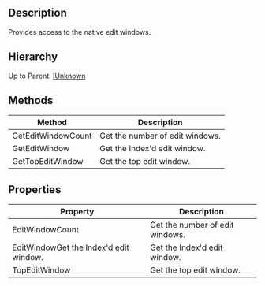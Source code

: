 ## Description

Provides access to the native edit windows.

## Hierarchy

Up to Parent: [IUnknown](IInterface)

## Methods
| Method | Description |
| ------------- | ------------- |
| GetEditWindowCount | Get the number of edit windows. |
| GetEditWindow | Get the Index'd edit window. |
| GetTopEditWindow | Get the top edit window. | 

## Properties
| Property | Description |
| ------------- | ------------- |
| EditWindowCount | Get the number of edit windows. |
| EditWindowGet the Index'd edit window. | Get the Index'd edit window. |
| TopEditWindow | Get the top edit window. |
